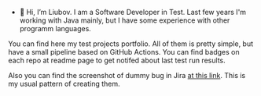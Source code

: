 - 👋 Hi, I’m Liubov. I am a Software Developer in Test. Last few years I'm working with Java mainly, but I have some experience with other programm languages. 


 You can find here my test projects portfolio. All of them is pretty simple, but have a small pipeline based on GitHub Actions. You can find badges on each repo at readme page to get notifed about last test run results.
 
Also you can find the screenshot of dummy bug in Jira [at this link](https://github.com/lvasileva/lvasileva/blob/7ec7c1a45b496d92774c4ce4b45edeedda32e574/DummyJiraBug.png). This is my usual pattern of creating them.


<!---
lvasileva/lvasileva is a ✨ special ✨ repository because its `README.md` (this file) appears on your GitHub profile.
You can click the Preview link to take a look at your changes.
--->
